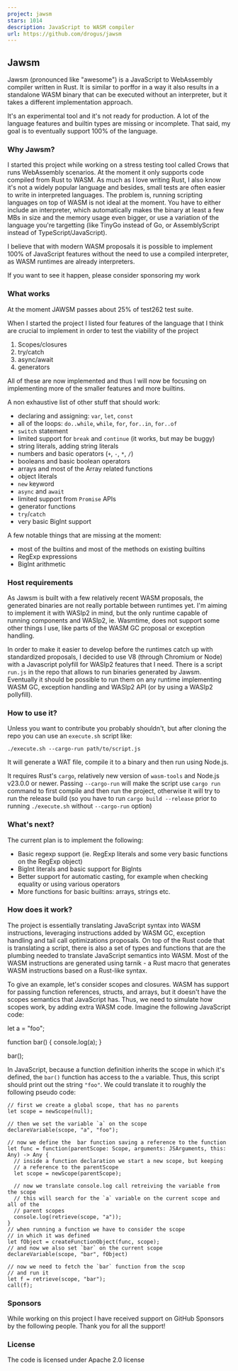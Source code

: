 ```yaml
---
project: jawsm
stars: 1014
description: JavaScript to WASM compiler
url: https://github.com/drogus/jawsm
---
```


Jawsm
-----

Jawsm (pronounced like "awesome") is a JavaScript to WebAssembly compiler written in Rust. It is similar to porffor in a way it also results in a standalone WASM binary that can be executed without an interpreter, but it takes a different implementation approach.

It's an experimental tool and it's not ready for production. A lot of the language features and builtin types are missing or incomplete. That said, my goal is to eventually support 100% of the language.

### Why Jawsm?

I started this project while working on a stress testing tool called Crows that runs WebAssembly scenarios. At the moment it only supports code compiled from Rust to WASM. As much as I love writing Rust, I also know it's not a widely popular language and besides, small tests are often easier to write in interpreted languages. The problem is, running scripting languages on top of WASM is not ideal at the moment. You have to either include an interpreter, which automatically makes the binary at least a few MBs in size and the memory usage even bigger, or use a variation of the language you're targetting (like TinyGo instead of Go, or AssemblyScript instead of TypeScript/JavaScript).

I believe that with modern WASM proposals it is possible to implement 100% of JavaScript features without the need to use a compiled interpreter, as WASM runtimes are already interpreters.

If you want to see it happen, please consider sponsoring my work

### What works

At the moment JAWSM passes about 25% of test262 test suite.

When I started the project I listed four features of the language that I think are crucial to implement in order to test the viability of the project

1.  Scopes/closures
2.  try/catch
3.  async/await
4.  generators

All of these are now implemented and thus I will now be focusing on implementing more of the smaller features and more builtins.

A non exhaustive list of other stuff that should work:

-   declaring and assigning: `var`, `let`, `const`
-   all of the loops: `do..while`, `while`, `for`, `for..in`, `for..of`
-   `switch` statement
-   limited support for `break` and `continue` (it works, but may be buggy)
-   string literals, adding string literals
-   numbers and basic operators (`+`, `-`, `*`, `/`)
-   booleans and basic boolean operators
-   arrays and most of the Array related functions
-   object literals
-   `new` keyword
-   `async` and `await`
-   limited support from `Promise` APIs
-   generator functions
-   `try`/`catch`
-   very basic BigInt support

A few notable things that are missing at the moment:

-   most of the builtins and most of the methods on existing builtins
-   RegExp expressions
-   BigInt arithmetic

### Host requirements

As Jawsm is built with a few relatively recent WASM proposals, the generated binaries are not really portable between runtimes yet. I'm aiming to implement it with WASIp2 in mind, but the only runtime capable of running components and WASIp2, ie. Wasmtime, does not support some other things I use, like parts of the WASM GC proposal or exception handling.

In order to make it easier to develop before the runtimes catch up with standardized proposals, I decided to use V8 (through Chromium or Node) with a Javascript polyfill for WASIp2 features that I need. There is a script `run.js` in the repo that allows to run binaries generated by Jawsm. Eventually it should be possible to run them on any runtime implementing WASM GC, exception handling and WASIp2 API (or by using a WASIp2 pollyfill).

### How to use it?

Unless you want to contribute you probably shouldn't, but after cloning the repo you can use an `execute.sh` script like:

```
./execute.sh --cargo-run path/to/script.js
```

It will generate a WAT file, compile it to a binary and then run using Node.js.

It requires Rust's `cargo`, relatively new version of `wasm-tools` and Node.js v23.0.0 or newer. Passing `--cargo-run` will make the script use `cargo run` command to first compile and then run the project, otherwise it will try to run the release build (so you have to run `cargo build --release` prior to running `./execute.sh` without `--cargo-run` option)

### What's next?

The current plan is to implement the following:

-   Basic regexp support (ie. RegExp literals and some very basic functions on the RegExp object)
-   BigInt literals and basic support for BigInts
-   Better support for automatic casting, for example when checking equality or using various operators
-   More functions for basic builtins: arrays, strings etc.

### How does it work?

The project is essentially translating JavaScript syntax into WASM instructions, leveraging instructions added by WASM GC, exception handling and tail call optimizations proposals. On top of the Rust code that is translating a script, there is also a set of types and functions that are the plumbing needed to translate JavaScript semantics into WASM. Most of the WASM instructions are generated using tarnik - a Rust macro that generates WASM instructions based on a Rust-like syntax.

To give an example, let's consider scopes and closures. WASM has support for passing function references, structs, and arrays, but it doesn't have the scopes semantics that JavaScript has. Thus, we need to simulate how scopes work, by adding extra WASM code. Imagine the following JavaScript code:

let a \= "foo";

function bar() {
  console.log(a);
}

bar();

In JavaScript, because a function definition inherits the scope in which it's defined, the `bar()` function has access to the `a` variable. Thus, this script should print out the string `"foo"`. We could translate it to roughly the following pseudo code:

```
// first we create a global scope, that has no parents
let scope = newScope(null);

// then we set the variable `a` on the scope
declareVariable(scope, "a", "foo");

// now we define the  bar function saving a reference to the function
let func = function(parentScope: Scope, arguments: JSArguments, this: Any) -> Any {
  // inside a function declaration we start a new scope, but keeping
  // a reference to the parentScope
  let scope = newScope(parentScope);

  // now we translate console.log call retreiving the variable from the scope
  // this will search for the `a` variable on the current scope and all of the
  // parent scopes
  console.log(retrieve(scope, "a"));
}
// when running a function we have to consider the scope
// in which it was defined
let fObject = createFunctionObject(func, scope);
// and now we also set `bar` on the current scope
declareVariable(scope, "bar", fObject)

// now we need to fetch the `bar` function from the scop
// and run it
let f = retrieve(scope, "bar");
call(f);
```

### Sponsors

While working on this project I have received support on GitHub Sponsors by the following people. Thank you for all the support!

### License

The code is licensed under Apache 2.0 license
